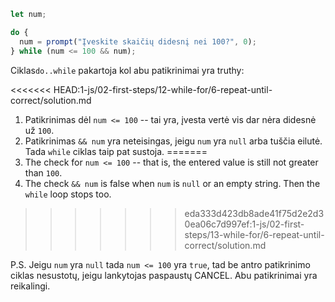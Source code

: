 
```js run demo
let num;

do {
  num = prompt("Įveskite skaičių didesnį nei 100?", 0);
} while (num <= 100 && num);
```

Ciklas`do..while` pakartoja kol abu patikrinimai yra truthy:

<<<<<<< HEAD:1-js/02-first-steps/12-while-for/6-repeat-until-correct/solution.md
1. Patikrinimas dėl `num <= 100` -- tai yra, įvesta vertė vis dar nėra didesnė už `100`.
2. Patikrinimas `&& num` yra neteisingas, jeigu `num` yra `null` arba tuščia eilutė. Tada `while` ciklas taip pat sustoja.
=======
1. The check for `num <= 100` -- that is, the entered value is still not greater than `100`.
2. The check `&& num` is false when `num` is `null` or an empty string. Then the `while` loop stops too.
>>>>>>> eda333d423db8ade41f75d2e2d30ea06c7d997ef:1-js/02-first-steps/13-while-for/6-repeat-until-correct/solution.md

P.S. Jeigu `num` yra `null` tada `num <= 100` yra `true`, tad be antro patikrinimo ciklas nesustotų, jeigu lankytojas paspaustų CANCEL. Abu patikrinimai yra reikalingi.
